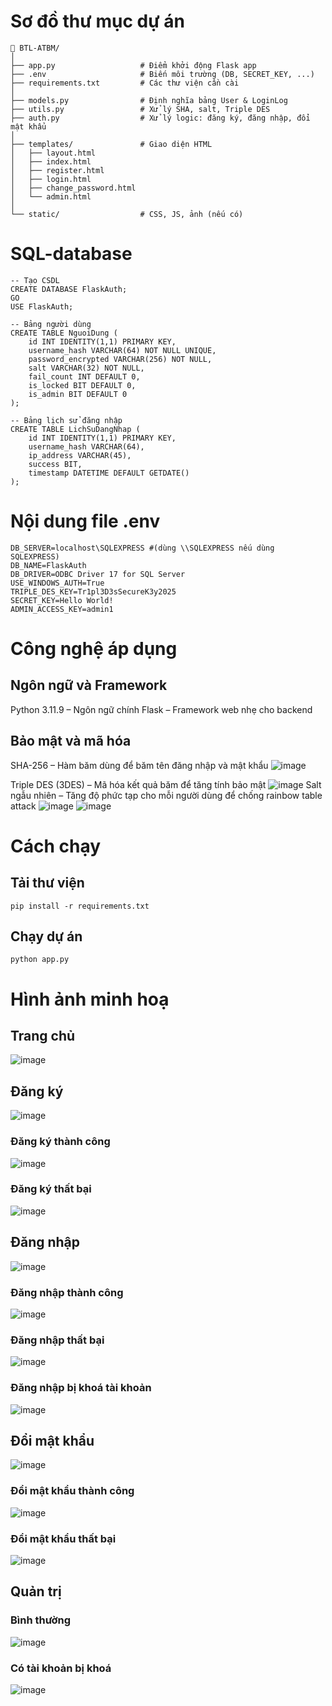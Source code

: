 # Sơ đồ thư mục dự án
```
📁 BTL-ATBM/
│
├── app.py                   # Điểm khởi động Flask app
├── .env                     # Biến môi trường (DB, SECRET_KEY, ...)
├── requirements.txt         # Các thư viện cần cài
│
├── models.py                # Định nghĩa bảng User & LoginLog
├── utils.py                 # Xử lý SHA, salt, Triple DES
├── auth.py                  # Xử lý logic: đăng ký, đăng nhập, đổi mật khẩu
│
├── templates/               # Giao diện HTML
│   ├── layout.html
│   ├── index.html
│   ├── register.html
│   ├── login.html
│   ├── change_password.html
│   └── admin.html
│
└── static/                  # CSS, JS, ảnh (nếu có)
```
# SQL-database
```
-- Tạo CSDL
CREATE DATABASE FlaskAuth;
GO
USE FlaskAuth;

-- Bảng người dùng
CREATE TABLE NguoiDung (
    id INT IDENTITY(1,1) PRIMARY KEY,
    username_hash VARCHAR(64) NOT NULL UNIQUE,
    password_encrypted VARCHAR(256) NOT NULL,
    salt VARCHAR(32) NOT NULL,
    fail_count INT DEFAULT 0,
    is_locked BIT DEFAULT 0,
    is_admin BIT DEFAULT 0
);

-- Bảng lịch sử đăng nhập
CREATE TABLE LichSuDangNhap (
    id INT IDENTITY(1,1) PRIMARY KEY,
    username_hash VARCHAR(64),
    ip_address VARCHAR(45),
    success BIT,
    timestamp DATETIME DEFAULT GETDATE()
);
```
# Nội dung file .env
```
DB_SERVER=localhost\SQLEXPRESS #(dùng \\SQLEXPRESS nếu dùng SQLEXPRESS)
DB_NAME=FlaskAuth
DB_DRIVER=ODBC Driver 17 for SQL Server
USE_WINDOWS_AUTH=True
TRIPLE_DES_KEY=Tr1pl3D3sSecureK3y2025
SECRET_KEY=Hello World!
ADMIN_ACCESS_KEY=admin1
```
# Công nghệ áp dụng
## Ngôn ngữ và Framework
Python 3.11.9 – Ngôn ngữ chính
Flask – Framework web nhẹ cho backend
## Bảo mật và mã hóa
SHA-256 – Hàm băm dùng để băm tên đăng nhập và mật khẩu
![image](https://github.com/user-attachments/assets/dc256f53-6088-4b4a-b6ef-8c155d274b85)

Triple DES (3DES) – Mã hóa kết quả băm để tăng tính bảo mật
![image](https://github.com/user-attachments/assets/b4e0f0ea-0714-429a-b618-885cae00ae52)
Salt ngẫu nhiên – Tăng độ phức tạp cho mỗi người dùng để chống rainbow table attack
![image](https://github.com/user-attachments/assets/aa625a7d-8119-485e-b69e-d7d34bd81d95)
![image](https://github.com/user-attachments/assets/f3cefa8f-f72f-4d5f-9835-b213becbe6c3)
# Cách chạy
## Tải thư viện
```
pip install -r requirements.txt
```
## Chạy dự án
```
python app.py
```
# Hình ảnh minh hoạ
## Trang chủ
![image](https://github.com/user-attachments/assets/d62a033b-8aec-4ad0-a362-ac5857bc482d)
## Đăng ký
![image](https://github.com/user-attachments/assets/5cbb674c-36fd-4bf5-9d6c-f9542e9da543)
### Đăng ký thành công
![image](https://github.com/user-attachments/assets/1d3e10fa-1583-41c5-84a9-2a52374ab313)
### Đăng ký thất bại
![image](https://github.com/user-attachments/assets/6b676324-3c1e-4176-b602-9b53c95b10bb)
## Đăng nhập
![image](https://github.com/user-attachments/assets/4fe73bde-761f-48d3-b279-527f7b8f001c)
### Đăng nhập thành công
![image](https://github.com/user-attachments/assets/330cb9c9-fe53-42ae-a5a8-2acc6c85e308)
### Đăng nhập thất bại
![image](https://github.com/user-attachments/assets/a80f73cd-57d7-4ffb-aa49-41a41d6b7ca6)
### Đăng nhập bị khoá tài khoản
![image](https://github.com/user-attachments/assets/06366201-b77b-4c6a-b68d-1aaa4ed18f37)
## Đổi mật khẩu
![image](https://github.com/user-attachments/assets/505af81a-2843-402a-b750-6830778e7429)
### Đổi mật khẩu thành công
![image](https://github.com/user-attachments/assets/17017230-5cc0-41d6-b2de-cb4959b45bae)
### Đổi mật khẩu thất bại
![image](https://github.com/user-attachments/assets/fbb43d8a-016b-4cae-8e09-bcf16abe25f2)
## Quản trị
### Bình thường
![image](https://github.com/user-attachments/assets/e8cefedd-a85f-4cba-b0b6-1e43c059d656)
### Có tài khoản bị khoá
![image](https://github.com/user-attachments/assets/7330a0df-9342-421a-aa55-a6b8445ff655)
